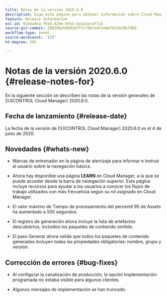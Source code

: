 ```yaml
---
title: Notas de la versión 2020.6.0
description: Siga esta página para obtener información sobre Cloud Manager 2020.6.0
feature: Release Information
exl-id: 92eda9ea-f916-429e-97e3-be3a1ecef7cb
source-git-commit: 200366e5db92b7ffc79b7a47ce8e7825b29b7969
workflow-type: tm+mt
source-wordcount: '172'
ht-degree: 59%

---
```


# Notas de la versión 2020.6.0 {#release-notes-for}

En la siguiente sección se describen las notas de la versión generales de [!UICONTROL Cloud Manager] 2020.6.0.

## Fecha de lanzamiento {#release-date}

La fecha de la versión de [!UICONTROL Cloud Manager] 2020.6.0 es el 4 de junio de 2020.

## Novedades {#whats-new}

* Marcas de entrenador en la página de aterrizaje para informar e instruir al usuario sobre la navegación básica.

* Ahora hay disponible una página **LEARN** en Cloud Manager, a la que se puede acceder desde la barra de navegación superior. Esta página incluye recursos para ayudar a los usuarios a conocer los flujos de trabajo utilizados con más frecuencia según su rol asignado en Cloud Manager.

* El valor máximo de Tiempo de procesamiento del percentil 95 de Assets ha aumentado a 500 segundos.

* El registro de generación ahora incluye la lista de artefactos descubiertos, incluidos los paquetes de contenido omitido.

* El paso Generar ahora valida que todos los paquetes de contenido generados incluyen todas las propiedades obligatorias: nombre, grupo y versión.

## Corrección de errores {#bug-fixes}

* Al configurar la canalización de producción, la opción Implementación programada no estaba visible para algunos clientes.

* Algunos mensajes de implementación se han truncado.
